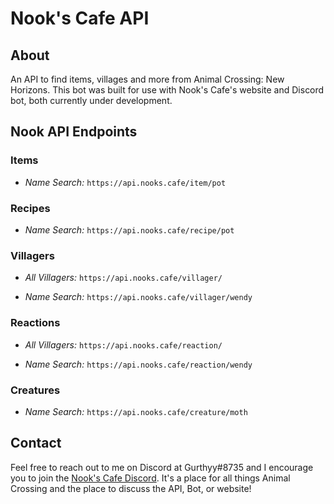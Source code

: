 # Nook's Cafe API

## About

An API to find items, villages and more from Animal Crossing: New Horizons. This bot was built for use with Nook's Cafe's website and Discord bot, both currently under development.

## Nook API Endpoints

### Items

- _Name Search:_ `https://api.nooks.cafe/item/pot`

### Recipes

- _Name Search:_ `https://api.nooks.cafe/recipe/pot`

### Villagers

- _All Villagers:_ `https://api.nooks.cafe/villager/`

- _Name Search:_ `https://api.nooks.cafe/villager/wendy`

### Reactions

- _All Villagers:_ `https://api.nooks.cafe/reaction/`

- _Name Search:_ `https://api.nooks.cafe/reaction/wendy`

### Creatures

- _Name Search:_ `https://api.nooks.cafe/creature/moth`

## Contact

Feel free to reach out to me on Discord at Gurthyy#8735 and I encourage you to join the [Nook's Cafe Discord](https://discord.nooks.cafe). It's a place for all things Animal Crossing and the place to discuss the API, Bot, or website!
